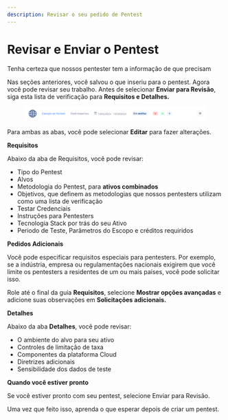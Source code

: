 ```yaml
---
description: Revisar o seu pedido de Pentest
---
```


# Revisar e Enviar o Pentest

Tenha certeza que nossos pentester tem a informação de que precisam



Nas seções anteriores, você salvou o que inseriu para o pentest. Agora você pode revisar seu trabalho. Antes de selecionar **Enviar para Revisão**, siga esta lista de verificação para **Requisitos e Detalhes.**

<figure><img src="../../../../.gitbook/assets/9 (1).png" alt=""><figcaption></figcaption></figure>



Para ambas as abas, você pode selecionar **Editar** para fazer alterações.



**Requisitos**

Abaixo da aba de Requisitos, você pode revisar:

* Tipo do Pentest
* Alvos
* Metodologia do Pentest, para **ativos combinados**
* Objetivos, que definem as metodologias que nossos pentesters utilizam como uma lista de verificação
* Testar Credenciais
* Instruções para Pentesters
* Tecnologia Stack por trás do seu Ativo
* Periodo de Teste, Parâmetros do Escopo e créditos requiridos



**Pedidos Adicionais**

Você pode especificar requisitos especiais para pentesters. Por exemplo, se a indústria, empresa ou regulamentações nacionais exigirem que você limite os pentesters a residentes de um ou mais países, você pode solicitar isso.

Role até o final da guia **Requisitos**, selecione **Mostrar opções avançadas** e adicione suas observações em **Solicitações adicionais.**





**Detalhes**

Abaixo da aba **Detalhes**, você pode revisar:

* O ambiente do alvo para seu ativo
* Controles de limitação de taxa
* Componentes da plataforma Cloud
* Diretrizes adicionais
* Sensibilidade dos dados de teste



**Quando você estiver pronto**

Se você estiver pronto com seu pentest, selecione Enviar para Revisão.

Uma vez que feito isso, aprenda o que esperar depois de criar um pentest.
